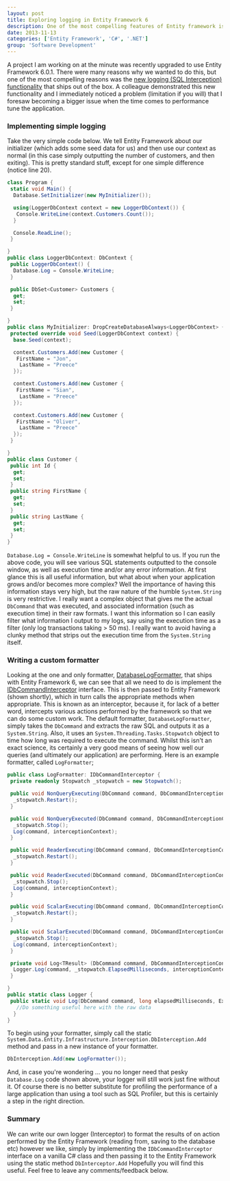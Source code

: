 ```yaml
---
layout: post
title: Exploring logging in Entity Framework 6
description: One of the most compelling features of Entity framework is the new logging (SQL Interception) functionality that ships out of the box.
date: 2013-11-13
categories: ['Entity Framework', 'C#', '.NET']
group: 'Software Development'
---
```


A project I am working on at the minute was recently upgraded to use Entity Framework 6.0.1\. There were many reasons why we wanted to do this, but one of the most compelling reasons was the [new logging (SQL Interception) functionality](http://entityframework.codeplex.com/wikipage?title=Interception 'Entity Framework 6 SQL Interception') that ships out of the box. A colleague demonstrated this new functionality and I immediately noticed a problem (limitation if you will) that I foresaw becoming a bigger issue when the time comes to performance tune the application.

### Implementing simple logging

Take the very simple code below. We tell Entity Framework about our initializer (which adds some seed data for us) and then use our context as normal (in this case simply outputting the number of customers, and then exiting). This is pretty standard stuff, except for one simple difference (notice line 20).

```csharp
class Program {
 static void Main() {
  Database.SetInitializer(new MyInitializer());

  using(LoggerDbContext context = new LoggerDbContext()) {
   Console.WriteLine(context.Customers.Count());
  }

  Console.ReadLine();
 }

}
public class LoggerDbContext: DbContext {
 public LoggerDbContext() {
  Database.Log = Console.WriteLine;
 }

 public DbSet<Customer> Customers {
  get;
  set;
 }

}
public class MyInitializer: DropCreateDatabaseAlways<LoggerDbContext> {
 protected override void Seed(LoggerDbContext context) {
  base.Seed(context);

  context.Customers.Add(new Customer {
   FirstName = "Jon",
    LastName = "Preece"
  });

  context.Customers.Add(new Customer {
   FirstName = "Sian",
    LastName = "Preece"
  });

  context.Customers.Add(new Customer {
   FirstName = "Oliver",
    LastName = "Preece"
  });
 }

}
public class Customer {
 public int Id {
  get;
  set;
 }
 public string FirstName {
  get;
  set;
 }
 public string LastName {
  get;
  set;
 }
}
```

`Database.Log = Console.WriteLine` is somewhat helpful to us. If you run the above code, you will see various SQL statements outputted to the console window, as well as execution time and/or any error information. At first glance this is all useful information, but what about when your application grows and/or becomes more complex? Well the importance of having this information stays very high, but the raw nature of the humble `System.String` is very restrictive. I really want a complex object that gives me the actual `DbCommand` that was executed, and associated information (such as execution time) in their raw formats. I want this information so I can easily filter what information I output to my logs, say using the execution time as a filter (only log transactions taking > 50 ms). I really want to avoid having a clunky method that strips out the execution time from the `System.String` itself.

### Writing a custom formatter

Looking at the one and only formatter, [DatabaseLogFormatter](http://entityframework.codeplex.com/SourceControl/latest#src/EntityFramework/Infrastructure/Interception/DatabaseLogFormatter.cs), that ships with Entity Framework 6, we can see that all we need to do is implement the [IDbCommandInterceptor](http://entityframework.codeplex.com/SourceControl/latest#src/EntityFramework/Infrastructure/Interception/IDbCommandInterceptor.cs) interface. This is then passed to Entity Framework (shown shortly), which in turn calls the appropriate methods when appropriate. This is known as an interceptor, because it, for lack of a better word, intercepts various actions performed by the framework so that we can do some custom work. The default formatter, `DatabaseLogFormatter`, simply takes the `DbCommand` and extracts the raw SQL and outputs it as a `System.String`. Also, it uses an `System.Threading.Tasks.Stopwatch` object to time how long was required to execute the command. Whilst this isn't an exact science, its certainly a very good means of seeing how well our queries (and ultimately our application) are performing. Here is an example formatter, called `LogFormatter`;

```csharp
public class LogFormatter: IDbCommandInterceptor {
 private readonly Stopwatch _stopwatch = new Stopwatch();

 public void NonQueryExecuting(DbCommand command, DbCommandInterceptionContext<int> interceptionContext) {
  _stopwatch.Restart();
 }

 public void NonQueryExecuted(DbCommand command, DbCommandInterceptionContext<int> interceptionContext) {
  _stopwatch.Stop();
  Log(command, interceptionContext);
 }

 public void ReaderExecuting(DbCommand command, DbCommandInterceptionContext<DbDataReader> interceptionContext) {
  _stopwatch.Restart();
 }

 public void ReaderExecuted(DbCommand command, DbCommandInterceptionContext<DbDataReader> interceptionContext) {
  _stopwatch.Stop();
  Log(command, interceptionContext);
 }

 public void ScalarExecuting(DbCommand command, DbCommandInterceptionContext<object> interceptionContext) {
  _stopwatch.Restart();
 }

 public void ScalarExecuted(DbCommand command, DbCommandInterceptionContext<object> interceptionContext) {
  _stopwatch.Stop();
  Log(command, interceptionContext);
 }

 private void Log<TResult> (DbCommand command, DbCommandInterceptionContext<TResult> interceptionContext) {
  Logger.Log(command, _stopwatch.ElapsedMilliseconds, interceptionContext.Exception);
 }

}
public static class Logger {
 public static void Log(DbCommand command, long elapsedMilliseconds, Exception exception) {
   //Do something useful here with the raw data
  }
}
```

To begin using your formatter, simply call the static `System.Data.Entity.Infrastructure.Interception.DbInterception.Add` method and pass in a new instance of your formatter.

```csharp
DbInterception.Add(new LogFormatter());
```

And, in case you're wondering ... you no longer need that pesky `Database.Log` code shown above, your logger will still work just fine without it. Of course there is no better substitute for profiling the performance of a large application than using a tool such as SQL Profiler, but this is certainly a step in the right direction.

### Summary

We can write our own logger (Interceptor) to format the results of on action performed by the Entity Framework (reading from, saving to the database etc) however we like, simply by implementing the `IDbCommandInterceptor` interface on a vanilla C# class and then passing it to the Entity Framework using the static method `DbInterceptor.Add` Hopefully you will find this useful. Feel free to leave any comments/feedback below.
